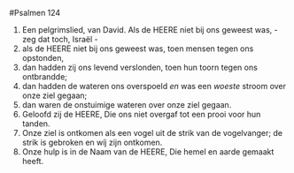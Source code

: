 #Psalmen 124
1. Een pelgrimslied, van David. Als de HEERE niet bij ons geweest was, - zeg dat toch, Israël - 
2. als de HEERE niet bij ons geweest was, toen mensen tegen ons opstonden, 
3. dan hadden zij ons levend verslonden, toen hun toorn tegen ons ontbrandde; 
4. dan hadden de wateren ons overspoeld *en* was een *woeste* stroom over onze ziel gegaan; 
5. dan waren de onstuimige wateren over onze ziel gegaan. 
6. Geloofd zij de HEERE, Die ons niet overgaf tot een prooi voor hun tanden. 
7. Onze ziel is ontkomen als een vogel uit de strik van de vogelvanger; de strik is gebroken en wíj zijn ontkomen. 
8. Onze hulp is in de Naam van de HEERE, Die hemel en aarde gemaakt heeft.
